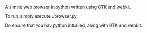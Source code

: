 A simple web browser in python written using GTK and webkit.

To run, simply execute ./browser.py

Do ensure that you hav python intsalled, along with GTK and webkit.
